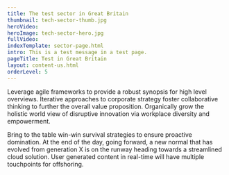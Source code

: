 ```yaml
---
title: The test sector in Great Britain
thumbnail: tech-sector-thumb.jpg
heroVideo: 
heroImage: tech-sector-hero.jpg
fullVideo: 
indexTemplate: sector-page.html
intro: This is a test message in a test page.
pageTitle: Test in Great Britain
layout: content-us.html
orderLevel: 5
---
```

 
Leverage agile frameworks to provide a robust synopsis for high level overviews. Iterative approaches to corporate strategy foster collaborative thinking to further the overall value proposition. Organically grow the holistic world view of disruptive innovation via workplace diversity and empowerment.

Bring to the table win-win survival strategies to ensure proactive domination. At the end of the day, going forward, a new normal that has evolved from generation X is on the runway heading towards a streamlined cloud solution. User generated content in real-time will have multiple touchpoints for offshoring.   